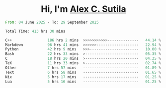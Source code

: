 <h1 align="center">Hi, I'm <a href="https://github.com/alexsutila" target="blank">Alex C. Sutila</a></h1>

<!--START_SECTION:waka-->

```rust
From: 04 June 2025 - To: 29 September 2025

Total Time: 413 hrs 30 mins

C++                186 hrs 2 mins  >>>>>>>>>>>--------------   44.14 %
Markdown           96 hrs 41 mins  >>>>>>-------------------   22.94 %
Python             42 hrs 9 mins   >>>----------------------   10.00 %
Bash               22 hrs 33 mins  >------------------------   05.35 %
C                  18 hrs 20 mins  >------------------------   04.35 %
TeX                11 hrs 33 mins  >------------------------   02.74 %
Other              7 hrs 57 mins   -------------------------   01.89 %
Text               6 hrs 58 mins   -------------------------   01.65 %
Nix                5 hrs 17 mins   -------------------------   01.25 %
Lua                5 hrs 16 mins   -------------------------   01.25 %
```

<!--END_SECTION:waka-->

